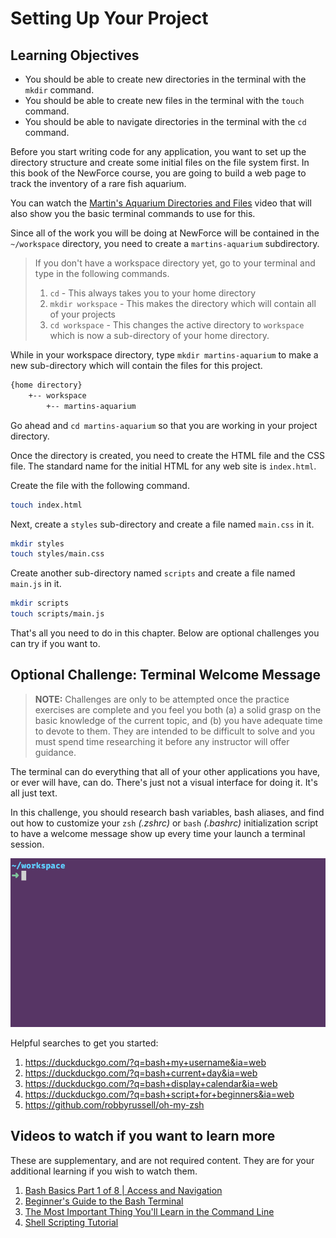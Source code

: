 # Setting Up Your Project

## Learning Objectives

* You should be able to create new directories in the terminal with the `mkdir` command.
* You should be able to create new files in the terminal with the `touch` command.
* You should be able to navigate directories in the terminal with the `cd` command.

Before you start writing code for any application, you want to set up the directory structure and create some initial files on the file system first. In this book of the NewForce course, you are going to build a web page to track the inventory of a rare fish aquarium.

You can watch the [Martin's Aquarium Directories and Files](https://www.youtube.com/watch?v=ogHzpf4Kelk) video that will also show you the basic terminal commands to use for this.

Since all of the work you will be doing at NewForce will be contained in the `~/workspace` directory, you need to create a `martins-aquarium` subdirectory.

> If you don't have a workspace directory yet, go to your terminal and type in the following commands.
>    1. `cd` - This always takes you to your home directory
>    2. `mkdir workspace` - This makes the directory which will contain all of your projects
>    3. `cd workspace` - This changes the active directory to `workspace` which is now a sub-directory of your home directory.

While in your workspace directory, type `mkdir martins-aquarium` to make a new sub-directory which will contain the files for this project.

```sh
{home directory}
    +-- workspace
        +-- martins-aquarium
```

Go ahead and `cd martins-aquarium` so that you are working in your project directory.

Once the directory is created, you need to create the HTML file and the CSS file. The standard name for the initial HTML for any web site is `index.html`.

Create the file with the following command.

```sh
touch index.html
```

Next, create a `styles` sub-directory and create a file named `main.css` in it.

```sh
mkdir styles
touch styles/main.css
```

Create another sub-directory named `scripts` and create a file named `main.js` in it.

```sh
mkdir scripts
touch scripts/main.js
```

That's all you need to do in this chapter. Below are optional challenges you can try if you want to.


## Optional Challenge: Terminal Welcome Message

> **NOTE:** Challenges are only to be attempted once the practice exercises are complete and you feel you both (a) a solid grasp on the basic knowledge of the current topic, and (b) you have adequate time to devote to them. They are intended to be difficult to solve and you must spend time researching it before any instructor will offer guidance.

The terminal can do everything that all of your other applications you have, or ever will have, can do. There's just not a visual interface for doing it. It's all just text.

In this challenge, you should research bash variables, bash aliases, and find out how to customize your `zsh` _(.zshrc)_ or `bash` _(.bashrc)_ initialization script to have a welcome message show up every time your launch a terminal session.

![welcome message in the terminal](./images/terminal-welcome.gif)

Helpful searches to get you started:

1. https://duckduckgo.com/?q=bash+my+username&ia=web
1. https://duckduckgo.com/?q=bash+current+day&ia=web
1. https://duckduckgo.com/?q=bash+display+calendar&ia=web
1. https://duckduckgo.com/?q=bash+script+for+beginners&ia=web
1. https://github.com/robbyrussell/oh-my-zsh

## Videos to watch if you want to learn more

These are supplementary, and are not required content. They are for your additional learning if you wish to watch them.

1. [Bash Basics Part 1 of 8 | Access and Navigation](https://youtu.be/eH8Z9zeywq0?t=885)
1. [Beginner's Guide to the Bash Terminal](https://www.youtube.com/watch?v=oxuRxtrO2Ag)
1. [The Most Important Thing You'll Learn in the Command Line](https://www.youtube.com/watch?v=q7-aEspwwEI)
1. [Shell Scripting Tutorial](https://www.youtube.com/watch?v=hwrnmQumtPw)
